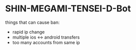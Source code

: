 # SHIN-MEGAMI-TENSEI-D-Bot

things that can cause ban:
- rapid ip change
- multiple ios <-> android transfers
- too many accounts from same ip
